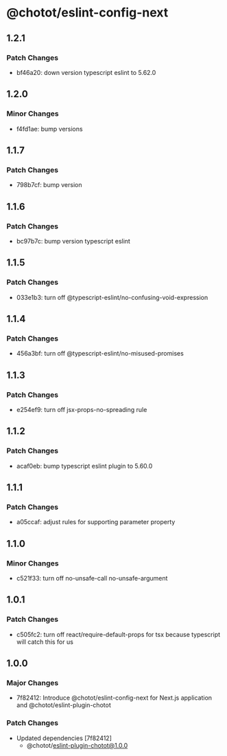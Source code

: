# @chotot/eslint-config-next

## 1.2.1

### Patch Changes

- bf46a20: down version typescript eslint to 5.62.0

## 1.2.0

### Minor Changes

- f4fd1ae: bump versions

## 1.1.7

### Patch Changes

- 798b7cf: bump version

## 1.1.6

### Patch Changes

- bc97b7c: bump version typescript eslint

## 1.1.5

### Patch Changes

- 033e1b3: turn off @typescript-eslint/no-confusing-void-expression

## 1.1.4

### Patch Changes

- 456a3bf: turn off @typescript-eslint/no-misused-promises

## 1.1.3

### Patch Changes

- e254ef9: turn off jsx-props-no-spreading rule

## 1.1.2

### Patch Changes

- acaf0eb: bump typescript eslint plugin to 5.60.0

## 1.1.1

### Patch Changes

- a05ccaf: adjust rules for supporting parameter property

## 1.1.0

### Minor Changes

- c521f33: turn off no-unsafe-call no-unsafe-argument

## 1.0.1

### Patch Changes

- c505fc2: turn off react/require-default-props for tsx because typescript will catch this for us

## 1.0.0

### Major Changes

- 7f82412: Introduce @chotot/eslint-config-next for Next.js application and @chotot/eslint-plugin-chotot

### Patch Changes

- Updated dependencies [7f82412]
  - @chotot/eslint-plugin-chotot@1.0.0

